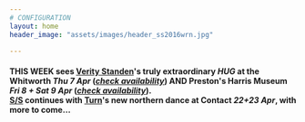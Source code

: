 ```yaml
---
# CONFIGURATION
layout: home
header_image: "assets/images/header_ss2016wrn.jpg"

---
```

#### THIS WEEK sees [Verity Standen](/current/2016-springsummer/standen)'s truly extraordinary *HUG* at the Whitworth *Thu 7 Apr* (*<a href="http://www.wegottickets.com/wordofwarning" target="_blank">check availability</a>*) AND Preston's Harris Museum *Fri 8 + Sat 9 Apr* (*<a href="http://www.eventbrite.co.uk/o/harris-museum-amp-art-gallery-4265632867" target="_blank">check availability</a>*).<br>[S/S](/current/2016-springsummer) continues with [Turn](/current/2016-turn)'s new northern dance at Contact *22+23 Apr*, with more to come…
